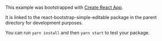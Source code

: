 This example was bootstrapped with [Create React App](https://github.com/facebook/create-react-app).

It is linked to the react-bootstrap-simple-editable package in the parent directory for development purposes.

You can run `yarn install` and then `yarn start` to test your package.
